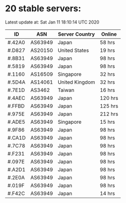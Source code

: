 # 20 stable servers:

Latest update at: Sat Jan 11 18:10:14 UTC 2020

| ID | ASN | Server Country | Online |
| -- | --- | -------------- | ------ |
| #.42A0 | AS63949 | Japan | 58 hrs |
| #.D827 | AS20150 | United States | 19 hrs |
| #.8B31 | AS63949 | Japan | 98 hrs |
| #.5819 | AS63949 | Japan | 98 hrs |
| #.1160 | AS16509 | Singapore | 32 hrs |
| #.5D4A | AS14061 | United Kingdom | 32 hrs |
| #.7E1D | AS3462 | Taiwan | 16 hrs |
| #.4AEC | AS63949 | Japan | 120 hrs |
| #.FFBD | AS63949 | Japan | 125 hrs |
| #.975E | AS63949 | Japan | 212 hrs |
| #.ADE5 | AS63949 | Singapore | 15 hrs |
| #.9F86 | AS63949 | Japan | 98 hrs |
| #.CA1D | AS63949 | Japan | 98 hrs |
| #.7C78 | AS63949 | Japan | 98 hrs |
| #.F231 | AS63949 | Japan | 98 hrs |
| #.097E | AS63949 | Japan | 98 hrs |
| #.A2D1 | AS63949 | Japan | 98 hrs |
| #.2E0A | AS63949 | Japan | 98 hrs |
| #.019F | AS63949 | Japan | 98 hrs |
| #.F42C | AS63949 | Japan | 14 hrs |

